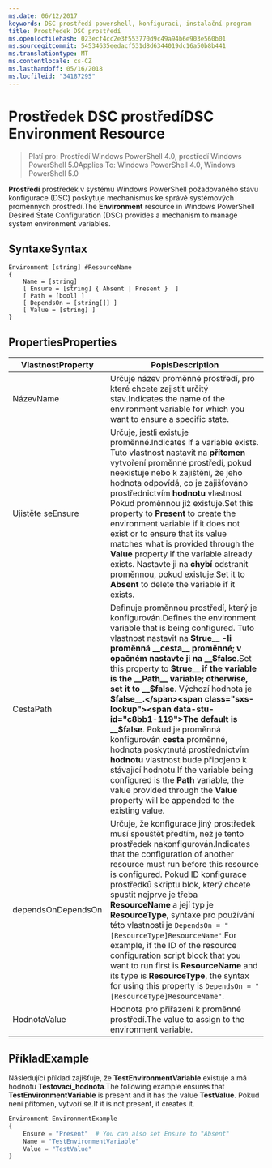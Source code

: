 ```yaml
---
ms.date: 06/12/2017
keywords: DSC prostředí powershell, konfiguraci, instalační program
title: Prostředek DSC prostředí
ms.openlocfilehash: 023ecf4cc2e3f553770d9c49a94b6e903e560b01
ms.sourcegitcommit: 54534635eedacf531d8d6344019dc16a50b8b441
ms.translationtype: MT
ms.contentlocale: cs-CZ
ms.lasthandoff: 05/16/2018
ms.locfileid: "34187295"
---
```

# <a name="dsc-environment-resource"></a><span data-ttu-id="c8bb1-103">Prostředek DSC prostředí</span><span class="sxs-lookup"><span data-stu-id="c8bb1-103">DSC Environment Resource</span></span>

> <span data-ttu-id="c8bb1-104">Platí pro: Prostředí Windows PowerShell 4.0, prostředí Windows PowerShell 5.0</span><span class="sxs-lookup"><span data-stu-id="c8bb1-104">Applies To: Windows PowerShell 4.0, Windows PowerShell 5.0</span></span>

<span data-ttu-id="c8bb1-105">__Prostředí__ prostředek v systému Windows PowerShell požadovaného stavu konfigurace (DSC) poskytuje mechanismus ke správě systémových proměnných prostředí.</span><span class="sxs-lookup"><span data-stu-id="c8bb1-105">The __Environment__ resource in Windows PowerShell Desired State Configuration (DSC) provides a mechanism to manage system environment variables.</span></span>

## <a name="syntax"></a><span data-ttu-id="c8bb1-106">Syntaxe</span><span class="sxs-lookup"><span data-stu-id="c8bb1-106">Syntax</span></span>
``` mof
Environment [string] #ResourceName
{
    Name = [string]
    [ Ensure = [string] { Absent | Present }  ]
    [ Path = [bool] ]
    [ DependsOn = [string[]] ]
    [ Value = [string] ]
}
```

## <a name="properties"></a><span data-ttu-id="c8bb1-107">Properties</span><span class="sxs-lookup"><span data-stu-id="c8bb1-107">Properties</span></span>

|  <span data-ttu-id="c8bb1-108">Vlastnost</span><span class="sxs-lookup"><span data-stu-id="c8bb1-108">Property</span></span>  |  <span data-ttu-id="c8bb1-109">Popis</span><span class="sxs-lookup"><span data-stu-id="c8bb1-109">Description</span></span>   |
|---|---|
| <span data-ttu-id="c8bb1-110">Název</span><span class="sxs-lookup"><span data-stu-id="c8bb1-110">Name</span></span>| <span data-ttu-id="c8bb1-111">Určuje název proměnné prostředí, pro které chcete zajistit určitý stav.</span><span class="sxs-lookup"><span data-stu-id="c8bb1-111">Indicates the name of the environment variable for which you want to ensure a specific state.</span></span>|
| <span data-ttu-id="c8bb1-112">Ujistěte se</span><span class="sxs-lookup"><span data-stu-id="c8bb1-112">Ensure</span></span>| <span data-ttu-id="c8bb1-113">Určuje, jestli existuje proměnné.</span><span class="sxs-lookup"><span data-stu-id="c8bb1-113">Indicates if a variable exists.</span></span> <span data-ttu-id="c8bb1-114">Tuto vlastnost nastavit na __přítomen__ vytvoření proměnné prostředí, pokud neexistuje nebo k zajištění, že jeho hodnota odpovídá, co je zajišťováno prostřednictvím __hodnotu__ vlastnost Pokud proměnnou již existuje.</span><span class="sxs-lookup"><span data-stu-id="c8bb1-114">Set this property to __Present__ to create the environment variable if it does not exist or to ensure that its value matches what is provided through the __Value__ property if the variable already exists.</span></span> <span data-ttu-id="c8bb1-115">Nastavte ji na __chybí__ odstranit proměnnou, pokud existuje.</span><span class="sxs-lookup"><span data-stu-id="c8bb1-115">Set it to __Absent__ to delete the variable if it exists.</span></span>|
| <span data-ttu-id="c8bb1-116">Cesta</span><span class="sxs-lookup"><span data-stu-id="c8bb1-116">Path</span></span>| <span data-ttu-id="c8bb1-117">Definuje proměnnou prostředí, který je konfigurován.</span><span class="sxs-lookup"><span data-stu-id="c8bb1-117">Defines the environment variable that is being configured.</span></span> <span data-ttu-id="c8bb1-118">Tuto vlastnost nastavit na __$true__ -li proměnná __cesta__ proměnné; v opačném nastavte ji na __$false__.</span><span class="sxs-lookup"><span data-stu-id="c8bb1-118">Set this property to __$true__ if the variable is the __Path__ variable; otherwise, set it to __$false__.</span></span> <span data-ttu-id="c8bb1-119">Výchozí hodnota je __$false__.</span><span class="sxs-lookup"><span data-stu-id="c8bb1-119">The default is __$false__.</span></span> <span data-ttu-id="c8bb1-120">Pokud je proměnná konfigurován __cesta__ proměnné, hodnota poskytnutá prostřednictvím __hodnotu__ vlastnost bude připojeno k stávající hodnotu.</span><span class="sxs-lookup"><span data-stu-id="c8bb1-120">If the variable being configured is the __Path__ variable, the value provided through the __Value__ property will be appended to the existing value.</span></span>|
| <span data-ttu-id="c8bb1-121">dependsOn</span><span class="sxs-lookup"><span data-stu-id="c8bb1-121">DependsOn</span></span> | <span data-ttu-id="c8bb1-122">Určuje, že konfigurace jiný prostředek musí spouštět předtím, než je tento prostředek nakonfigurován.</span><span class="sxs-lookup"><span data-stu-id="c8bb1-122">Indicates that the configuration of another resource must run before this resource is configured.</span></span> <span data-ttu-id="c8bb1-123">Pokud ID konfigurace prostředků skriptu blok, který chcete spustit nejprve je třeba __ResourceName__ a její typ je __ResourceType__, syntaxe pro používání této vlastnosti je `DependsOn = "[ResourceType]ResourceName"`.</span><span class="sxs-lookup"><span data-stu-id="c8bb1-123">For example, if the ID of the resource configuration script block that you want to run first is __ResourceName__ and its type is __ResourceType__, the syntax for using this property is `DependsOn = "[ResourceType]ResourceName"`.</span></span>|
| <span data-ttu-id="c8bb1-124">Hodnota</span><span class="sxs-lookup"><span data-stu-id="c8bb1-124">Value</span></span>| <span data-ttu-id="c8bb1-125">Hodnota pro přiřazení k proměnné prostředí.</span><span class="sxs-lookup"><span data-stu-id="c8bb1-125">The value to assign to the environment variable.</span></span>|

## <a name="example"></a><span data-ttu-id="c8bb1-126">Příklad</span><span class="sxs-lookup"><span data-stu-id="c8bb1-126">Example</span></span>

<span data-ttu-id="c8bb1-127">Následující příklad zajišťuje, že __TestEnvironmentVariable__ existuje a má hodnotu __Testovací_hodnota__.</span><span class="sxs-lookup"><span data-stu-id="c8bb1-127">The following example ensures that __TestEnvironmentVariable__ is present and it has the value __TestValue__.</span></span> <span data-ttu-id="c8bb1-128">Pokud není přítomen, vytvoří se.</span><span class="sxs-lookup"><span data-stu-id="c8bb1-128">If it is not present, it creates it.</span></span>

```powershell
Environment EnvironmentExample
{
    Ensure = "Present"  # You can also set Ensure to "Absent"
    Name = "TestEnvironmentVariable"
    Value = "TestValue"
}
```